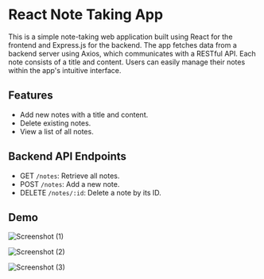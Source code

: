 # React Note Taking App

This is a simple note-taking web application built using React for the frontend and Express.js for the backend.  The app fetches data from a backend server using Axios, which communicates with a RESTful API. Each note consists of a title and content. Users can easily manage their notes within the app's intuitive interface.

## Features

- Add new notes with a title and content.
- Delete existing notes.
- View a list of all notes.

## Backend API Endpoints

- GET `/notes`: Retrieve all notes.
- POST `/notes`: Add a new note.
- DELETE `/notes/:id`: Delete a note by its ID.

## Demo

![Screenshot (1)](https://github.com/Karansiddiqui/Climate-Connect/assets/106966063/3b9ffce2-3514-4c7b-b53a-627189147a35)

![Screenshot (2)](https://github.com/Karansiddiqui/Climate-Connect/assets/106966063/4a1a8908-046c-44ec-837c-c1d61f88d57b)

![Screenshot (3)](https://github.com/Karansiddiqui/Climate-Connect/assets/106966063/0a159315-cf02-4889-aa9b-2cbb5be636be)

